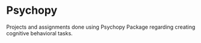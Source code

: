 # Psychopy
Projects and assignments done using Psychopy Package regarding creating cognitive behavioral tasks.
